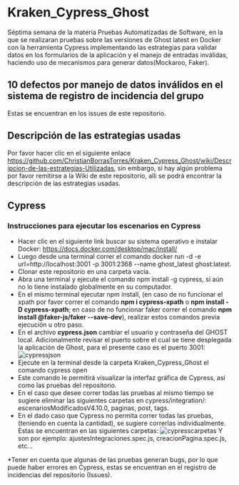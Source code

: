 # Kraken_Cypress_Ghost
Séptima semana de la materia Pruebas Automatizadas de Software, en la que se realizaran pruebas sobre las versiones de Ghost latest en Docker con la herramienta Cypress implementando las estrategias para validar datos en los formularios de la aplicación y el manejo de entradas inválidas, haciendo uso de mecanismos para generar datos(Mockaroo, Faker).
## 10 defectos por manejo de datos inválidos en el sistema de  registro de incidencia del grupo
Estas se encuentran en los issues de este repositorio.
## Descripción de las estrategias usadas
Por favor hacer clic en el siguiente enlace https://github.com/ChristianBorrasTorres/Kraken_Cypress_Ghost/wiki/Descripcion-de-las-estrategias-Utilizadas, sin embargo, si hay algún problema por favor remitirse a la Wiki de este repositorio, alli se podrá encontrar la descripción de las estrategias usadas.
## Cypress
### Instrucciones para ejecutar los escenarios en Cypress
- Hacer clic en el siguiente link buscar su sistema operativo e instalar Docker: https://docs.docker.com/desktop/mac/install/
- Luego desde una terminal correr el comando docker run -d -e url=http://localhost:3001 -p 3001:2368 --name ghost_latest ghost:latest.
- Clonar este repositorio en una carpeta vacía.
- Abra una terminal y ejecute el comando npm install -g cypress, si aún no lo tiene instalado globalmente en su computador.
- En el mismo terminal ejecutar npm install, (en caso de no funcionar el xpath por favor correr el comando **npm i cypress-xpath** o **npm install -D cypress-xpath**; en caso de no funcionar faker correr el comando **npm install @faker-js/faker --save-dev**), realizar estos comandos previa ejecución u otro paso.
- En el archivo **cypress.json** cambiar el usuario y contraseña del GHOST local. Adicionalmente revisar el puerto sobre el cual se tiene desplegada la aplicación de Ghost, para el presente caso es el puerto 3001:
![cypressjson](https://user-images.githubusercontent.com/98656753/169742678-d7fa5380-51c0-4e31-aef3-d1c2455c8fff.png)
- Ejecute en la terminal desde la carpeta Kraken_Cypress_Ghost el comando cypress open
- Este comando le permitirá visualizar la interfaz gráfica de Cypress, así como las pruebas del repositorio.
- En el caso que desee correr todas las pruebas al mismo tiempo se sugiere eliminar las siguientes carpetas en cypress/integration/: escenariosModificadosV4.10.0, paginas, post, tags.
- En el dado caso que Cypress no permita correr todas las pruebas, (teniendo en cuenta la cantidad), se sugiere correrlas individualmente. Estas se encuentran en las siguientes carpetas:
![cypresscarpetas](https://user-images.githubusercontent.com/98656753/169743618-49109541-ad84-4c57-b093-1cb9c6340e06.png)
Y son por ejemplo: ajustesIntegraciones.spec.js, creacionPagina.spec.js, etc...

*Tener en cuenta que algunas de las pruebas generan bugs, por lo que puede haber errores en Cypress, estas se encuentran en el registro de incidencias del repositorio (Issues).

